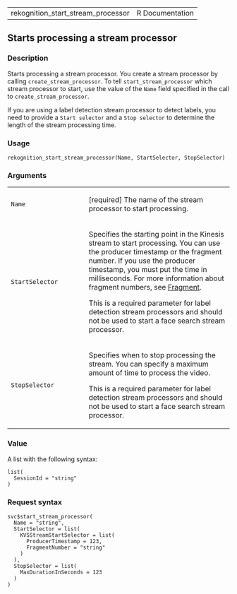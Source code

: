 <table style="width: 100%;">
<tbody>
<tr class="odd">
<td>rekognition_start_stream_processor</td>
<td style="text-align: right;">R Documentation</td>
</tr>
</tbody>
</table>

## Starts processing a stream processor

### Description

Starts processing a stream processor. You create a stream processor by
calling `create_stream_processor`. To tell `start_stream_processor`
which stream processor to start, use the value of the `Name` field
specified in the call to `create_stream_processor`.

If you are using a label detection stream processor to detect labels,
you need to provide a `⁠Start selector⁠` and a `⁠Stop selector⁠` to
determine the length of the stream processing time.

### Usage

    rekognition_start_stream_processor(Name, StartSelector, StopSelector)

### Arguments

<table>
<colgroup>
<col style="width: 35%" />
<col style="width: 65%" />
</colgroup>
<tbody>
<tr class="odd">
<td><code
id="rekognition_start_stream_processor_:_Name">Name</code></td>
<td><p>[required] The name of the stream processor to start
processing.</p></td>
</tr>
<tr class="even">
<td><code
id="rekognition_start_stream_processor_:_StartSelector">StartSelector</code></td>
<td><p>Specifies the starting point in the Kinesis stream to start
processing. You can use the producer timestamp or the fragment number.
If you use the producer timestamp, you must put the time in
milliseconds. For more information about fragment numbers, see <a
href="https://docs.aws.amazon.com/kinesisvideostreams/latest/dg/API_reader_Fragment.html">Fragment</a>.</p>
<p>This is a required parameter for label detection stream processors
and should not be used to start a face search stream processor.</p></td>
</tr>
<tr class="odd">
<td><code
id="rekognition_start_stream_processor_:_StopSelector">StopSelector</code></td>
<td><p>Specifies when to stop processing the stream. You can specify a
maximum amount of time to process the video.</p>
<p>This is a required parameter for label detection stream processors
and should not be used to start a face search stream processor.</p></td>
</tr>
</tbody>
</table>

### Value

A list with the following syntax:

    list(
      SessionId = "string"
    )

### Request syntax

    svc$start_stream_processor(
      Name = "string",
      StartSelector = list(
        KVSStreamStartSelector = list(
          ProducerTimestamp = 123,
          FragmentNumber = "string"
        )
      ),
      StopSelector = list(
        MaxDurationInSeconds = 123
      )
    )
